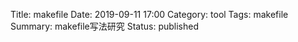 Title: makefile
Date: 2019-09-11 17:00
Category: tool
Tags: makefile
Summary: makefile写法研究
Status: published

